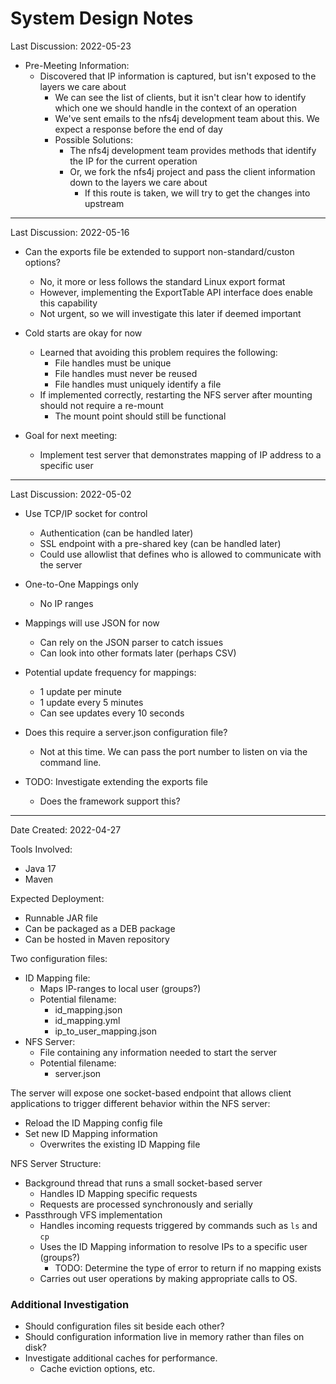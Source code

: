 # System Design Notes

Last Discussion: 2022-05-23

- Pre-Meeting Information:
    - Discovered that IP information is captured, but isn't exposed to the layers we care about
        - We can see the list of clients, but it isn't clear how to identify which one we should handle in the context of an operation
        - We've sent emails to the nfs4j development team about this. We expect a response before the end of day
        - Possible Solutions:
            - The nfs4j development team provides methods that identify the IP for the current operation
            - Or, we fork the nfs4j project and pass the client information down to the layers we care about
                - If this route is taken, we will try to get the changes into upstream

---
Last Discussion: 2022-05-16

- Can the exports file be extended to support non-standard/custon options?
    - No, it more or less follows the standard Linux export format
    - However, implementing the ExportTable API interface does enable this capability
    - Not urgent, so we will investigate this later if deemed important

- Cold starts are okay for now
    - Learned that avoiding this problem requires the following:
        - File handles must be unique
        - File handles must never be reused
        - File handles must uniquely identify a file
    - If implemented correctly, restarting the NFS server after mounting should not require a re-mount
        - The mount point should still be functional

- Goal for next meeting:
    - Implement test server that demonstrates mapping of IP address to a specific user

---
Last Discussion: 2022-05-02

- Use TCP/IP socket for control
    - Authentication (can be handled later)
    - SSL endpoint with a pre-shared key (can be handled later)
    - Could use allowlist that defines who is allowed to communicate with the server

- One-to-One Mappings only
    - No IP ranges

- Mappings will use JSON for now
    - Can rely on the JSON parser to catch issues
    - Can look into other formats later (perhaps CSV)

- Potential update frequency for mappings:
    - 1 update per minute
    - 1 update every 5 minutes
    - Can see updates every 10 seconds

- Does this require a server.json configuration file?
    - Not at this time. We can pass the port number to listen on via the command line.

- TODO: Investigate extending the exports file
    - Does the framework support this?

---
Date Created: 2022-04-27

Tools Involved:
- Java 17
- Maven

Expected Deployment:
- Runnable JAR file
- Can be packaged as a DEB package
- Can be hosted in Maven repository

Two configuration files:
- ID Mapping file:
    - Maps IP-ranges to local user (groups?)
    - Potential filename:
        - id_mapping.json
        - id_mapping.yml
        - ip_to_user_mapping.json
- NFS Server:
    - File containing any information needed to start the server
    - Potential filename:
        - server.json

The server will expose one socket-based endpoint that allows client applications to trigger different behavior within the NFS server:
- Reload the ID Mapping config file
- Set new ID Mapping information
    - Overwrites the existing ID Mapping file

NFS Server Structure:
- Background thread that runs a small socket-based server
    - Handles ID Mapping specific requests
    - Requests are processed synchronously and serially
- Passthrough VFS implementation
    - Handles incoming requests triggered by commands such as `ls` and `cp`
    - Uses the ID Mapping information to resolve IPs to a specific user (groups?)
        - TODO: Determine the type of error to return if no mapping exists
    - Carries out user operations by making appropriate calls to OS.

### Additional Investigation
- Should configuration files sit beside each other?
- Should configuration information live in memory rather than files on disk?
- Investigate additional caches for performance.
    - Cache eviction options, etc.
